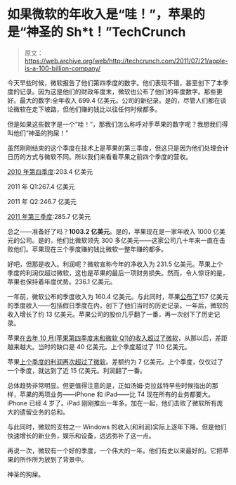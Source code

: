 # 如果微软的年收入是“哇！”，苹果的是“神圣的 Sh*t！”TechCrunch

> 原文：<https://web.archive.org/web/http://techcrunch.com/2011/07/21/apple-is-a-100-billion-company/>

今天早些时候，微软报告了他们第四季度的数字。他们表现不错，甚至创下了本季度的记录。因为这是他们的财政年度末，微软也公布了他们的年度数字。那些更好。最大的数字:全年收入 699.4 亿美元。公司的新纪录。是的，尽管人们都在谈论微软在走下坡路，但他们赚的钱比以往任何时候都多。

但是如果这些数字是一个“哇！”，那我们怎么称呼对手苹果的数字呢？我想我们得叫他们“神圣的狗屎！”

虽然刚刚结束的这个季度在技术上是苹果的第三季度，但这只是因为他们处理会计日历的方式与微软不同。所以我们来看看苹果之前四个季度的营收。

[2010 年第四季度](https://web.archive.org/web/20230205045734/https://techcrunch.com/2010/10/18/apple-q4-2010-earnings/):203.4 亿美元

2011 年 Q1:267.4 亿美元

2011 年 Q2:246.7 亿美元

[2011 年第三季度](https://web.archive.org/web/20230205045734/https://techcrunch.com/2011/07/19/apples-big-q3-2011-earnings/):285.7 亿美元

总之——准备好了吗？**1003.2 亿美元**。是的，苹果现在是一家年收入 1000 亿美元的公司。是的，他们比微软领先 300 多亿美元——这家公司几十年来一直在击败他们。苹果现在三个季度赚的钱比微软一整年赚的都多。

好吧，但那是收入。利润呢？微软宣称今年的净收入为 231.5 亿美元。苹果上个季度的利润仅超过微软，这也是苹果的最后一项财务损失。然而，令人惊讶的是，苹果也保持着年度优势。236.1 亿美元。

一年前，微软公布的季度收入为 160.4 亿美元。与此同时，苹果[公布了](https://web.archive.org/web/20230205045734/https://techcrunch.com/2010/07/20/apple-obliterates-q3-earnings-estimates-on-best-mac-sales-ever-and-huge-ipad-numbers/)157 亿美元的季度收入——包括假日季度在内，创下了他们当时的历史记录。一年后，微软的收入增长了约 13 亿美元。苹果公司的股价几乎翻了一番，再一次创下了历史记录。

苹果[在去年 10 月(苹果第四季度末和微软 Q1)的收入超过了微软](https://web.archive.org/web/20230205045734/https://techcrunch.com/2010/10/28/apple-microsoft-revenue/)，从那以后，差距越来越大。当时的缺口是 40 亿美元。上个季度超过了 110 亿美元。

苹果[上个季度的利润再次超过了微软](https://web.archive.org/web/20230205045734/https://techcrunch.com/2011/04/28/apple-microsoft-profit/)。差额约为 7 亿美元。上个季度，仅仅过了一个季度，就达到了近 15 亿美元。利润翻了一番。

总体趋势非常明显。但更值得注意的是，正如汤姆·克拉兹特早些时候指出的那样，苹果的两项业务——iPhone 和 iPad——比 T4 现在所有的业务都要大。iPhone 已经 4 岁了。iPad 刚刚推出一年多。加在一起，他们击败了微软所有庞大的遗留业务的总和。

与此同时，微软的支柱之一 Windows 的收入(和利润)实际上逐年下降。但是他们快速增长的新业务，娱乐和设备，远远弥补了这一点。

再说一次，微软有一个好的季度，一个伟大的一年。他们有史以来最好的。它把苹果的所作所为放到了背景中。

神圣的狗屎。